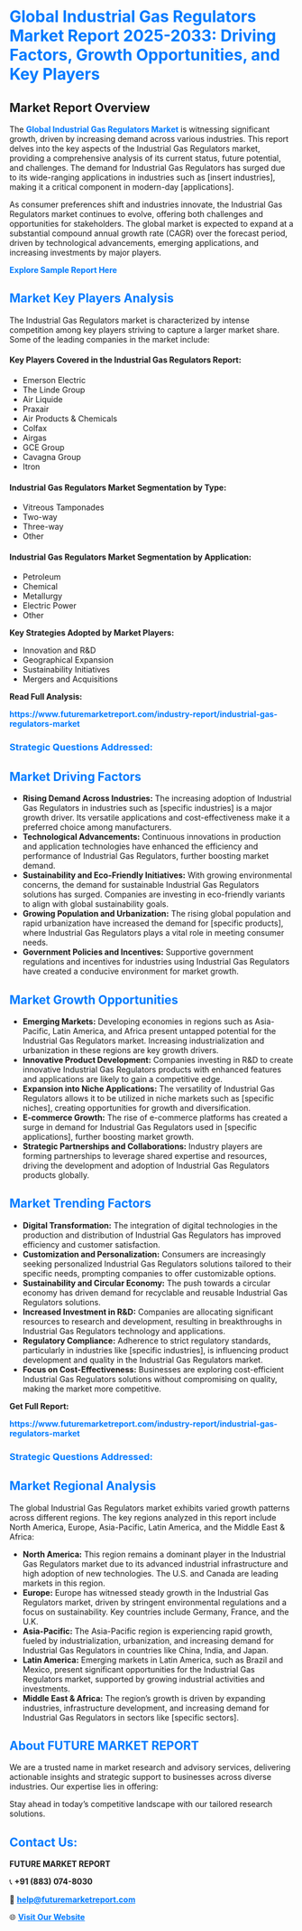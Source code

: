 <h1 style="color: #007BFF;">Global Industrial Gas Regulators Market Report 2025-2033: Driving Factors, Growth Opportunities, and Key Players</h1>

<section id="overview">
<h2>Market Report Overview</h2>
<p>The <a href="https://www.futuremarketreport.com/industry-report/industrial-gas-regulators-market" style="color: #007BFF; text-decoration: none;"><strong>Global Industrial Gas Regulators Market</strong></a> is witnessing significant growth, driven by increasing demand across various industries. This report delves into the key aspects of the Industrial Gas Regulators market, providing a comprehensive analysis of its current status, future potential, and challenges. The demand for Industrial Gas Regulators has surged due to its wide-ranging applications in industries such as [insert industries], making it a critical component in modern-day [applications].</p>
<p>As consumer preferences shift and industries innovate, the Industrial Gas Regulators market continues to evolve, offering both challenges and opportunities for stakeholders. The global market is expected to expand at a substantial compound annual growth rate (CAGR) over the forecast period, driven by technological advancements, emerging applications, and increasing investments by major players.</p>
</section>

<section id="overview">
<p><a href="https://www.futuremarketreport.com/request-sample/reportId=83906" style="color: #007BFF; text-decoration: none;"><strong>Explore Sample Report Here</strong></a></p>
</section>

<section id="key-players">
<h2 style="color: #007BFF;">Market Key Players Analysis</h2>
<p>The Industrial Gas Regulators market is characterized by intense competition among key players striving to capture a larger market share. Some of the leading companies in the market include:</p>
<h4>Key Players Covered in the Industrial Gas Regulators Report:</h4>
<ul><li>Emerson Electric</li><li>The Linde Group</li><li>Air Liquide</li><li>Praxair</li><li>Air Products &amp; Chemicals</li><li>Colfax</li><li>Airgas</li><li>GCE Group</li><li>Cavagna Group</li><li>Itron</li></ul>
<h4>Industrial Gas Regulators Market Segmentation by Type:</h4>
<ul><li>Vitreous Tamponades</li><li>Two-way</li><li>Three-way</li><li>Other</li></ul>

<h4>Industrial Gas Regulators Market Segmentation by Application:</h4>
<ul><li>Petroleum</li><li>Chemical</li><li>Metallurgy</li><li>Electric Power</li><li>Other</li></ul>
<p><strong>Key Strategies Adopted by Market Players:</strong></p>
<ul>
<li>Innovation and R&D</li>
<li>Geographical Expansion</li>
<li>Sustainability Initiatives</li>
<li>Mergers and Acquisitions</li>
</ul>
</section>

<section>
<p><strong>Read Full Analysis: </strong></p><a href="https://www.futuremarketreport.com/industry-report/industrial-gas-regulators-market" style="color: #007BFF; text-decoration: none;"><strong>https://www.futuremarketreport.com/industry-report/industrial-gas-regulators-market</strong></a>
<h3 style="color: #007BFF;">Strategic Questions Addressed:</h3>
</section>

<section id="driving-factors">
<h2 style="color: #007BFF;">Market Driving Factors</h2>
<ul>
<li><strong>Rising Demand Across Industries:</strong> The increasing adoption of Industrial Gas Regulators in industries such as [specific industries] is a major growth driver. Its versatile applications and cost-effectiveness make it a preferred choice among manufacturers.</li>
<li><strong>Technological Advancements:</strong> Continuous innovations in production and application technologies have enhanced the efficiency and performance of Industrial Gas Regulators, further boosting market demand.</li>
<li><strong>Sustainability and Eco-Friendly Initiatives:</strong> With growing environmental concerns, the demand for sustainable Industrial Gas Regulators solutions has surged. Companies are investing in eco-friendly variants to align with global sustainability goals.</li>
<li><strong>Growing Population and Urbanization:</strong> The rising global population and rapid urbanization have increased the demand for [specific products], where Industrial Gas Regulators plays a vital role in meeting consumer needs.</li>
<li><strong>Government Policies and Incentives:</strong> Supportive government regulations and incentives for industries using Industrial Gas Regulators have created a conducive environment for market growth.</li>
</ul>
</section>

<section id="growth-opportunities">
<h2 style="color: #007BFF;">Market Growth Opportunities</h2>
<ul>
<li><strong>Emerging Markets:</strong> Developing economies in regions such as Asia-Pacific, Latin America, and Africa present untapped potential for the Industrial Gas Regulators market. Increasing industrialization and urbanization in these regions are key growth drivers.</li>
<li><strong>Innovative Product Development:</strong> Companies investing in R&D to create innovative Industrial Gas Regulators products with enhanced features and applications are likely to gain a competitive edge.</li>
<li><strong>Expansion into Niche Applications:</strong> The versatility of Industrial Gas Regulators allows it to be utilized in niche markets such as [specific niches], creating opportunities for growth and diversification.</li>
<li><strong>E-commerce Growth:</strong> The rise of e-commerce platforms has created a surge in demand for Industrial Gas Regulators used in [specific applications], further boosting market growth.</li>
<li><strong>Strategic Partnerships and Collaborations:</strong> Industry players are forming partnerships to leverage shared expertise and resources, driving the development and adoption of Industrial Gas Regulators products globally.</li>
</ul>
</section>

<section id="trending-factors">
<h2 style="color: #007BFF;">Market Trending Factors</h2>
<ul>
<li><strong>Digital Transformation:</strong> The integration of digital technologies in the production and distribution of Industrial Gas Regulators has improved efficiency and customer satisfaction.</li>
<li><strong>Customization and Personalization:</strong> Consumers are increasingly seeking personalized Industrial Gas Regulators solutions tailored to their specific needs, prompting companies to offer customizable options.</li>
<li><strong>Sustainability and Circular Economy:</strong> The push towards a circular economy has driven demand for recyclable and reusable Industrial Gas Regulators solutions.</li>
<li><strong>Increased Investment in R&D:</strong> Companies are allocating significant resources to research and development, resulting in breakthroughs in Industrial Gas Regulators technology and applications.</li>
<li><strong>Regulatory Compliance:</strong> Adherence to strict regulatory standards, particularly in industries like [specific industries], is influencing product development and quality in the Industrial Gas Regulators market.</li>
<li><strong>Focus on Cost-Effectiveness:</strong> Businesses are exploring cost-efficient Industrial Gas Regulators solutions without compromising on quality, making the market more competitive.</li>
</ul>
</section>

<section>
<p><strong>Get Full Report: </strong></p><a href="https://www.futuremarketreport.com/industry-report/industrial-gas-regulators-market" style="color: #007BFF; text-decoration: none;"><strong>https://www.futuremarketreport.com/industry-report/industrial-gas-regulators-market</strong></a>
<h3 style="color: #007BFF;">Strategic Questions Addressed:</h3>
</section>


<section id="regional-analysis">
<h2 style="color: #007BFF;">Market Regional Analysis</h2>
<p>The global Industrial Gas Regulators market exhibits varied growth patterns across different regions. The key regions analyzed in this report include North America, Europe, Asia-Pacific, Latin America, and the Middle East & Africa:</p>
<ul>
<li><strong>North America:</strong> This region remains a dominant player in the Industrial Gas Regulators market due to its advanced industrial infrastructure and high adoption of new technologies. The U.S. and Canada are leading markets in this region.</li>
<li><strong>Europe:</strong> Europe has witnessed steady growth in the Industrial Gas Regulators market, driven by stringent environmental regulations and a focus on sustainability. Key countries include Germany, France, and the U.K.</li>
<li><strong>Asia-Pacific:</strong> The Asia-Pacific region is experiencing rapid growth, fueled by industrialization, urbanization, and increasing demand for Industrial Gas Regulators in countries like China, India, and Japan.</li>
<li><strong>Latin America:</strong> Emerging markets in Latin America, such as Brazil and Mexico, present significant opportunities for the Industrial Gas Regulators market, supported by growing industrial activities and investments.</li>
<li><strong>Middle East & Africa:</strong> The region’s growth is driven by expanding industries, infrastructure development, and increasing demand for Industrial Gas Regulators in sectors like [specific sectors].</li>
</ul>
</section>

<footer>
<h2 style="color: #007BFF;">About FUTURE MARKET REPORT</h2>
<p>We are a trusted name in market research and advisory services, delivering actionable insights and strategic support to businesses across diverse industries. Our expertise lies in offering:</p>

<p>Stay ahead in today’s competitive landscape with our tailored research solutions.</p>

<h2 style="color: #007BFF;">Contact Us:</h2>
<p><strong>FUTURE MARKET REPORT</strong></p>
<p>📞 <strong>+91 (883) 074-8030</strong></p>
<p>📧 <strong><a href="mailto:help@futuremarketreport.com" style="color: #007BFF;">help@futuremarketreport.com</a></strong></p>
<p>🌐 <strong><a href="https://www.futuremarketreport.com/" style="color: #007BFF;">Visit Our Website</a></strong></p>
</footer>